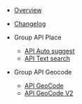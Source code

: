 - [Overview](/)
- [Changelog](changelog.md)

- Group API Place
  - [API Auto suggest](api_autosuggest.md)
  - [API Text search](api_text_search.md)
  
- Group API Geocode
  - [API GeoCode](api_geocode.md)
  - [API GeoCode V2](api_geocode_v2.md)
